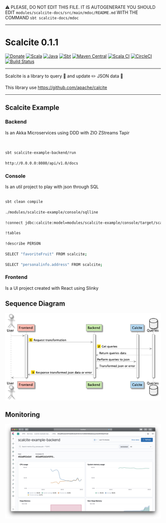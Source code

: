 :warning: PLEASE, DO NOT EDIT THIS FILE.
IT IS AUTOGENERATE YOU SHOULD EDIT `modules/scalcite-docs/src/main/mdoc/README.md`
WITH THE COMMAND `sbt scalcite-docs/mdoc`

---

# Scalcite 0.1.1

[![Donate](https://img.shields.io/badge/donate-PayPal-green.svg?logo=paypal)](https://www.paypal.com/cgi-bin/webscr?cmd=_donations&business=HE7K7HLJJBVWN&currency_code=EUR&source=url)
[![Scala](https://img.shields.io/badge/scala-2.13.3-red.svg?logo=scala&logoColor=red)](https://github.com/scala/scala/releases)
[![Java](https://img.shields.io/badge/jdk-11.0.7-orange.svg?logo=java&logoColor=white)](https://www.oracle.com/technetwork/java/javase/11all-relnotes-5013287.html)
[![Sbt](https://img.shields.io/badge/sbt-1.3.13-blue.svg?logo=sbt)](https://github.com/sbt/sbt/releases)
[![Maven Central](https://maven-badges.herokuapp.com/maven-central/io.github.mvillafuertem/scalcite_2.12/badge.svg)](https://maven-badges.herokuapp.com/maven-central/io.github.mvillafuertem/scalcite_2.12)
[![Scala CI](https://github.com/mvillafuertem/scalcite/workflows/scalaci/badge.svg)](https://github.com/mvillafuertem/scalcite/actions?query=workflow%3A%22scalaci%22)
[![CircleCI](https://circleci.com/gh/mvillafuertem/scalcite.svg?style=shield)](https://circleci.com/gh/mvillafuertem/scalcite)
[![Build Status](https://travis-ci.com/mvillafuertem/scalcite.svg?branch=master)](https://travis-ci.com/mvillafuertem/scalcite)

****

Scalcite is a library to query 💬 and update ✏️ JSON data 📄

This library use https://github.com/apache/calcite

****


## Scalcite Example


### Backend

Is an Akka Microservices using DDD with ZIO ZStreams Tapir

```bash


sbt scalcite-example-backend/run

http://0.0.0.0:8080/api/v1.0/docs


```


### Console

Is an util project to play with json through SQL

```bash

sbt clean compile

./modules/scalcite-example/console/sqlline

!connect jdbc:calcite:model=modules/scalcite-example/console/target/scala-2.13/classes/model.json admin admin

!tables

!describe PERSON

SELECT "favoriteFruit" FROM scalcite;

SELECT "personalinfo.address" FROM scalcite;

```


### Frontend

Is a UI project created with React using Slinky 


## Sequence Diagram

![modules/scalcite-docs/src/main/resources/diagram-sequence.png](modules/scalcite-docs/src/main/resources/diagram-sequence.png)

## Monitoring

![APM](modules/scalcite-docs/src/main/resources/kibana.png)